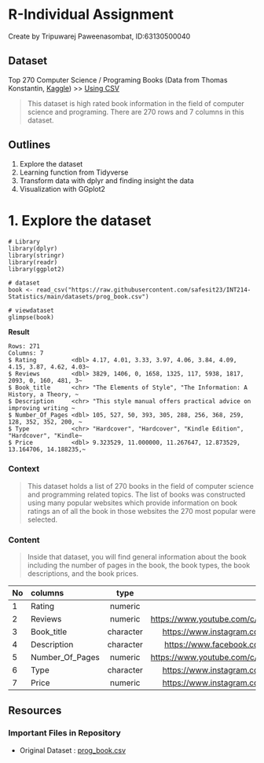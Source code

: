 # R-Individual Assignment
Create by Tripuwarej Paweenasombat, ID:63130500040

## Dataset
Top 270 Computer Science / Programing Books (Data from Thomas Konstantin, [Kaggle](https://www.kaggle.com/thomaskonstantin/top-270-rated-computer-science-programing-books)) >> [Using CSV](https://raw.githubusercontent.com/safesit23/INT214-Statistics/main/datasets/prog_book.csv)

> This dataset is high rated book information in the field of computer science and programing. There are 270 rows and 7 columns in this dataset.


## Outlines
1. Explore the dataset
2. Learning function from Tidyverse
3. Transform data with dplyr and finding insight the data
4. Visualization with GGplot2 <br />


# 1. Explore the dataset <br />
```
# Library
library(dplyr)
library(stringr)
library(readr)
library(ggplot2)

# dataset
book <- read_csv("https://raw.githubusercontent.com/safesit23/INT214-Statistics/main/datasets/prog_book.csv")

# viewdataset
glimpse(book)
```
__Result__
```
Rows: 271
Columns: 7
$ Rating          <dbl> 4.17, 4.01, 3.33, 3.97, 4.06, 3.84, 4.09, 4.15, 3.87, 4.62, 4.03~
$ Reviews         <dbl> 3829, 1406, 0, 1658, 1325, 117, 5938, 1817, 2093, 0, 160, 481, 3~
$ Book_title      <chr> "The Elements of Style", "The Information: A History, a Theory, ~
$ Description     <chr> "This style manual offers practical advice on improving writing ~
$ Number_Of_Pages <dbl> 105, 527, 50, 393, 305, 288, 256, 368, 259, 128, 352, 352, 200, ~
$ Type            <chr> "Hardcover", "Hardcover", "Kindle Edition", "Hardcover", "Kindle~
$ Price           <dbl> 9.323529, 11.000000, 11.267647, 12.873529, 13.164706, 14.188235,~
```

### Context
> This dataset holds a list of 270 books in the field of computer science and programming related topics.
The list of books was constructed using many popular websites which provide information on book ratings an of all the book in those websites the 270 most popular were selected.

### Content
> Inside that dataset, you will find general information about the book including the number of pages in the book, the book types, the book descriptions, and the book prices.
 
 
| No | columns | type | explanation |
| :---- | :---- | :----: | ----: |
| 1 | Rating | numeric | แสดง |
| 2 | Reviews | numeric | https://www.youtube.com/c/BorntodevTH |
| 3 | Book_title | character | https://www.instagram.com/borntodev |
| 4 | Description | character | https://www.facebook.com/borntodev |
| 5 | Number_Of_Pages | numeric | https://www.youtube.com/c/BorntodevTH |
| 6 | Type | character | https://www.instagram.com/borntodev |
| 7 | Price | numeric | https://www.instagram.com/borntodev |
 
 
 
 
 
 
 
## Resources 
### Important Files in Repository
- Original Dataset : [prog_book.csv](https://github.com/sit-2021-int214/014-Webtoon-Comics/blob/main/assignment/HW04_63130500040/prog_book.csv) 
